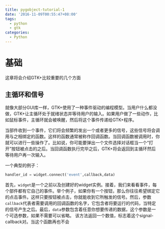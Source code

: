 ```yaml
---
title: pygobject-tutorial-1
date: '2016-11-09T00:55:47+08:00'
tags:
  - python
  - gtk
categories:
  - Python
---
```

# 基础
这章将会介绍GTK+比较重要的几个方面
## 主循环和信号
就像大部分GUI库一样，GTK+使用了一种事件驱动的编程模型。当用户什么都没做，GTK+让主循环处于就绪状态并等待用户的输入。如果用户做了一些动作，比如鼠标事件，主循环就会被唤醒，然后将这个事件传递给GTK+程序。
<!-- more -->
当部件收到一个事件，它们将会频繁的发出一个或者更多的信号，这些信号将会调用与之相绑定的函数。这样的函数通常被称作回调函数。当回调函数被调用时，你就可以进行一些操作了。比如说，你可能要弹出一个文件选择对话框当一个“打开”按钮被点击的之后。当回调函数执行完毕之后，GTK+将会返回到主循环然后等待用户再一次输入。

一个典型的例子：
```python
handler_id = widget.connect('event',callback,data)
```
首先，`widget`是一个之前以及创建好的widget实例。接着，我们来看看事件，每个部件都有它自己的事件。举个例子，如果你有一个按钮，那么你往往希望绑定它的点击事件。这样只要按钮被点击，你就能收到它所触发的信号。然后，参数`callback`代表者需要调用的回调函数的名字，它包含者将要运行的代码，当特定的信号产生之后。最后，`data`参数包含着任意你想要传递的数据，这个参数是一个可选参数，如果不需要可以省略。
该方法返回一个数值，标志着这个signal-callback对。当这个函数再也不会

